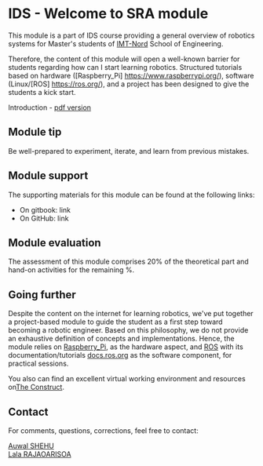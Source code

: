 # IDS - Welcome to SRA module

This module is a part of IDS course providing a general overview of robotics systems for Master's students of [IMT-Nord](http://www.imt-nord-europe.fr) School of Engineering.

Therefore, the content of this module will open a well-known barrier for students regarding how can I start learning robotics. Structured tutorials based on hardware ([Raspberry_Pi] https://www.raspberrypi.org/), software (Linux/[ROS] https://ros.org/), and a project has been designed to give the students a kick start.

Introduction - [pdf version]()

## Module tip

Be well-prepared to experiment, iterate, and learn from previous mistakes.

## Module support

The supporting materials for this module can be found at the following links:

- On gitbook: link
- On GitHub: link

## Module evaluation

The assessment of this module comprises 20% of the theoretical part and hand-on activities for the remaining %.

## Going further

Despite the content on the internet for learning robotics, we've put together a project-based module to guide the student as a first step toward becoming a robotic engineer. Based on this philosophy, we do not provide an exhaustive definition of concepts and implementations. Hence, the module relies on [Raspberry_Pi](https://www.raspberrypi.org/), as the hardware aspect, and [ROS](http://www.ros.org/) with its documentation/tutorials [docs.ros.org](https://docs.ros.org) as the software component, for practical sessions.

You also can find an excellent virtual working environment and resources on[The Construct](https://www.theconstructsim.com/).

## Contact

For comments, questions, corrections, feel free to contact:

[Auwal SHEHU](mailto://auwal.shehu@imt-nord-europe.fr)  
[Lala RAJAOARISOA](mailto://lala.rajaoarisoa@imt-nord-europe.fr)
